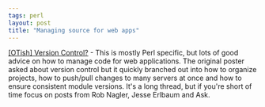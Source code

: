 ```yaml
---
tags: perl
layout: post
title: "Managing source for web apps"
---
```




<a href="http://mathforum.org/epigone/modperl/fralshamquol">[OTish] Version Control?</a> - This is mostly Perl specific, but lots of good advice on how to manage code for web applications. The original poster asked about version control but it quickly branched out into how to organize projects, how to push/pull changes to many servers at once and how to ensure consistent module versions. It's a long thread, but if you're short of time focus on posts from Rob Nagler, Jesse Erlbaum and Ask.


